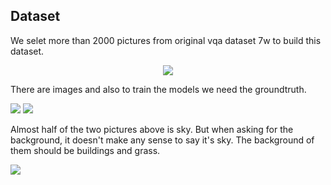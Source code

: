 ## Dataset
We selet more than 2000 pictures from original vqa dataset 7w to build this dataset.

<p align="center">
  <img src="picture/dataset1.PNG" >
</p>

There are images and also to train the models we need the groundtruth.

<img src="picture/building1.PNG" >

<img src="picture/grass1.PNG" >

Almost half of the two pictures above is sky. But when asking for the background, it doesn't make any sense to say it's sky. The background of them should be buildings and grass.

<img src="picture/sky1.PNG" >
